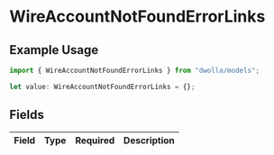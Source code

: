 # WireAccountNotFoundErrorLinks

## Example Usage

```typescript
import { WireAccountNotFoundErrorLinks } from "dwolla/models";

let value: WireAccountNotFoundErrorLinks = {};
```

## Fields

| Field       | Type        | Required    | Description |
| ----------- | ----------- | ----------- | ----------- |